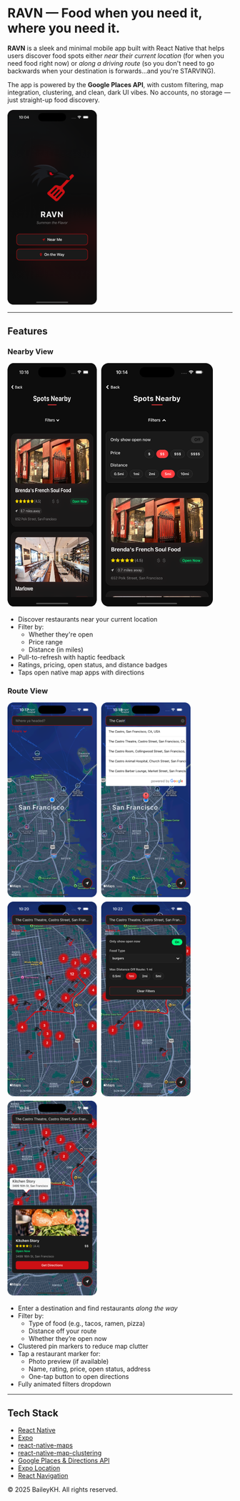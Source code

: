 # RAVN — Food when you need it, where you need it.

**RAVN** is a sleek and minimal mobile app built with React Native that helps users discover food spots either *near their current location* (for when you need food right now)  or *along a driving route* (so you don't need to go backwards when your destination is forwards...and you're STARVING). 

The app is powered by the **Google Places API**, with custom filtering, map integration, clustering, and clean, dark UI vibes. No accounts, no storage — just straight-up food discovery.

<img src="assets/product/home-screen.png" width="200" alt="RAVN Home Screen"/>

---

## Features

### Nearby View

<div align="center" style="display: flex; flex-wrap: wrap; gap: 10px; justify-content: flex-start; margin-bottom: 20px;">
  <img src="assets/product/near-me.png" width="200" alt="RAVN Near Me" />
  <img src="assets/product/near-me-filter.png" width="250" alt="RAVN Near Me filtered" />
</div>

- Discover restaurants near your current location
- Filter by:
  - Whether they're open
  - Price range
  - Distance (in miles)
- Pull-to-refresh with haptic feedback
- Ratings, pricing, open status, and distance badges
- Taps open native map apps with directions

### Route View

<div align="center" style="display: flex; flex-wrap: wrap; gap: 10px; justify-content: flex-start; margin-bottom: 20px;">
  <img src="assets/product/otw.png" width="200" alt="RAVN On the way" />
  <img src="assets/product/otw-search.png" width="200" alt="RAVN search on the way" />
  <img src="assets/product/otw-restaurants.png" width="200" alt="RAVN search on the way results" />
  <img src="assets/product/otw-filter.png" width="200" alt="RAVN search on the way filter" />
  <img src="assets/product/otw-pick.png" width="200" alt="RAVN pick restaurant" />
</div>

- Enter a destination and find restaurants *along the way*
- Filter by:
  - Type of food (e.g., tacos, ramen, pizza)
  - Distance off your route
  - Whether they’re open now
- Clustered pin markers to reduce map clutter
- Tap a restaurant marker for:
  - Photo preview (if available)
  - Name, rating, price, open status, address
  - One-tap button to open directions
- Fully animated filters dropdown

---

## Tech Stack

- [React Native](https://reactnative.dev/)
- [Expo](https://expo.dev/)
- [react-native-maps](https://github.com/react-native-maps/react-native-maps)
- [react-native-map-clustering](https://github.com/venits/react-native-map-clustering)
- [Google Places & Directions API](https://developers.google.com/maps/documentation/places/web-service/overview)
- [Expo Location](https://docs.expo.dev/versions/latest/sdk/location/)
- [React Navigation](https://reactnavigation.org/)


&copy; 2025 BaileyKH. All rights reserved.


